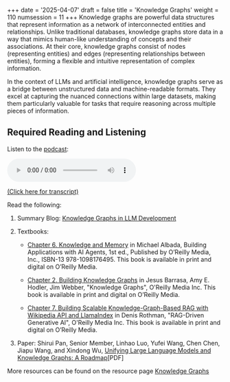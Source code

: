+++
date = '2025-04-07'
draft = false
title = 'Knowledge Graphs'
weight = 110
numsession = 11
+++
Knowledge graphs are powerful data structures that represent information as a network of interconnected entities and relationships. Unlike traditional databases, knowledge graphs store data in a way that mimics human-like understanding of concepts and their associations. At their core, knowledge graphs consist of nodes (representing entities) and edges (representing relationships between entities), forming a flexible and intuitive representation of complex information.
<!-- more -->
In the context of LLMs and artificial intelligence, knowledge graphs serve as a bridge between unstructured data and machine-readable formats. They excel at capturing the nuanced connections within large datasets, making them particularly valuable for tasks that require reasoning across multiple pieces of information.

## Required Reading and Listening

Listen to the [podcast](../../podcasts/podcast-11-knowledge-graphs/):

<!-- Listen to the podcast: -->

<audio controls>
    <source src="https://insight-gsu-edu-msa8700-public-files-us-east-1.s3.us-east-1.amazonaws.com/podcast/KnowledgeGraphs.wav" type="audio/wav">
    Your browser does not support the audio element.
</audio>

[(Click here for transcript)](../../podcasts/podcast-11-knowledge-graphs/)

Read the following:

1. Summary Blog: [Knowledge Graphs in LLM Development](https://www.perplexity.ai/page/knowledge-graphs-in-llm-develo-ai_GVBgETDGbEj0GCizzpA)

2. Textbooks: 
    - [Chapter 6. Knowledge and Memory](https://go.oreilly.com/georgia-state-university/library/view/building-applications-with/9781098176495/ch06.html#ch05_managing_context_windows_1730820650316671) in Michael Albada, Building Applications with AI Agents, 1st ed., Published by O’Reilly Media, Inc., ISBN-13 978-1098176495.
    This book is available in print and digital on O’Reilly Media.

    - [Chapter 2. Building Knowledge Graphs](https://go.oreilly.com/georgia-state-university/library/view/knowledge-graphs/9781098104863/ch02.html#plain-old-graphs) in Jesus Barrasa, Amy E. Hodler, Jim Webber, "Knowledge Graphs", O'Reilly Media Inc.
    This book is available in print and digital on O’Reilly Media.

    - [Chapter 7. Building Scalable Knowledge-Graph-Based RAG with Wikipedia API and LlamaIndex](https://go.oreilly.com/georgia-state-university/library/view/rag-driven-generative-ai/9781836200918/Text/Chapter_7.xhtml#_idParaDest-184) in Denis Rothman, "RAG-Driven Generative AI", O'Reilly Media Inc.
    This book is available in print and digital on O’Reilly Media.

3. Paper: Shirui Pan, Senior Member, Linhao Luo, Yufei Wang, Chen Chen, Jiapu Wang, and Xindong Wu, [Unifying Large Language Models and Knowledge Graphs: A Roadmap](https://arxiv.org/abs/2306.08302)[PDF]

More resources can be found on the resource page [Knowledge Graphs](../../resources/resource-knowledge-graphs/)

